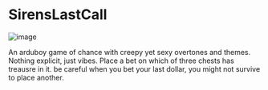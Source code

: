 # SirensLastCall

![image](https://github.com/user-attachments/assets/a46654b5-aebc-4f44-a187-b915d9063f11)

An arduboy game of chance with creepy yet sexy overtones and themes. Nothing explicit, just vibes. Place a bet on which of three chests has treausre in it. be careful when you bet your last dollar, you might not survive to place another.
